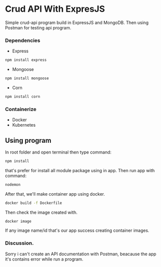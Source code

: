 # Crud API With ExpresJS
Simple crud-api program build in ExpressJS and MongoDB. Then using Postman for testing api program.
### Dependencies
* Express
```sh
npm install express
```
* Mongoose
```sh
npm install mongoose
```
* Corn
```sh
npm install corn
```
### Containerize
- Docker
- Kubernetes

## Using program 
In root folder and open terminal then type command:
```sh
npm install
```
that's prefer for install all module package using in app.
Then run app with command:
```sh
nodemon
```
After that, we'll make container app using docker.
```sh
docker build -f Dockerfile
```
Then check the image created with.
```sh
docker image
```
If any image name/id that's our app success creating container images.
### Discussion.
Sorry i can't create an API documentation with Postman, beacause the app it's contains error while run a program.
